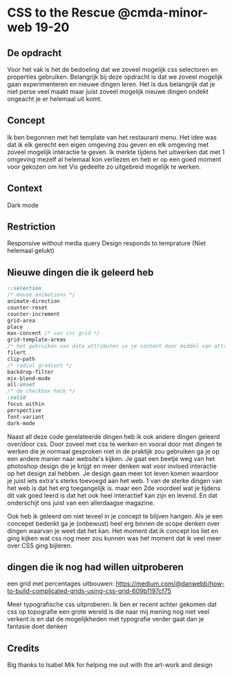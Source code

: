 # CSS to the Rescue @cmda-minor-web 19-20

## De opdracht
Voor het vak is het de bedoeling dat we zoveel mogelijk css selectoren en properties gebruiken. Belangrijk bij deze opdracht is dat we zoveel mogelijk gaan experimenteren en nieuwe dingen leren. Het is dus belangrijk dat je niet perse veel maakt maar juist zoveel mogelijk nieuwe dingen ondekt ongeacht je er helemaal uit komt.

## Concept
Ik ben begonnen met het template van het restaurant menu. Het idee was dat ik elk gerecht een eigen omgeving zou geven en elk omgeving met zoveel mogelijk interactie te geven. Ik merkte tijdens het uitwerken dat met 1 omgeving mezelf al helemaal kon verliezen en heb er op een goed moment voor gekozen om het Vis gedeelte zo uitgebreid mogelijk te werken.

## Context
Dark mode

## Restriction
Responsive without media query
Design responds to temprature (Niet helemaal gelukt) 

## Nieuwe dingen die ik geleerd heb

```css
::selection
/* mouse animations */
animate-direction
counter-reset
counter-increment
grid-area
place
max-concent /* van css grid */
grid-template-areas
/* het gebruiken van data attributen in je content door middel van attr() */
filert
clip-path
/* radial gradient */
backdrop-filter
mix-blend-mode
all:unset
/* de checkbox hack */
:valid
focus within
perspective
font-variant
dark-mode
```
Naast all deze code gerelateerde dingen heb ik ook andere dingen geleerd over/door css.
Door zoveel met css te werken en vooral door met dingen te werken die je normaal gesproken niet in de praktijk zou gebruiken ga je op een andere manier naar website's kijken. Je gaat een beetje weg van het photoshop design die je krijgt en meer denken wat voor invloed interactie op het design zal hebben. Je design gaan meer tot leven komen waardoor je juist iets extra's sterks toevoegd aan het web. 1 van de sterke dingen van het web is dat het erg toegangelijk is. maar een 2de voordeel wat je tijdens dit vak goed leerd is dat het ook heel interactief kan zijn en levend. En dat onderschijt ons juist van een allerdaagse magazine.

Ook heb ik geleerd om niet teveel in je concept te blijven hangen. Als je een concepet bedenkt ga je (onbewust) heel erg binnen de scope denken over dingen waarvan je weet dat het kan. Het moment dat ik concept los liet en ging kijken wat css nog meer zou kunnen was het moment dat ik veel meer over CSS ging bijleren.


## dingen die ik nog had willen uitproberen
een grid met percentages uitbouwen: https://medium.com/@danwebb/how-to-build-complicated-grids-using-css-grid-609b1197cf75 

Meer typografische css uitproberen. Ik ben er recent achter gekomen dat css op topografie een grote wereld is die naar mij mening nog niet veel verkent is en dat de mogelijkheden met typografie verder gaat dan je fantasie doet denken

## Credits
Big thanks to Isabel Mik for helping me out with the art-work and design
